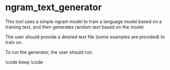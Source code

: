# ngram_text_generator

This tool uses a simple ngram model to train a language model based on a training text, and then generates random text based on the model.

The user should provide a desired text file (some examples are provided) to train on.

To run the generator, the user should run:

\code beep \code
